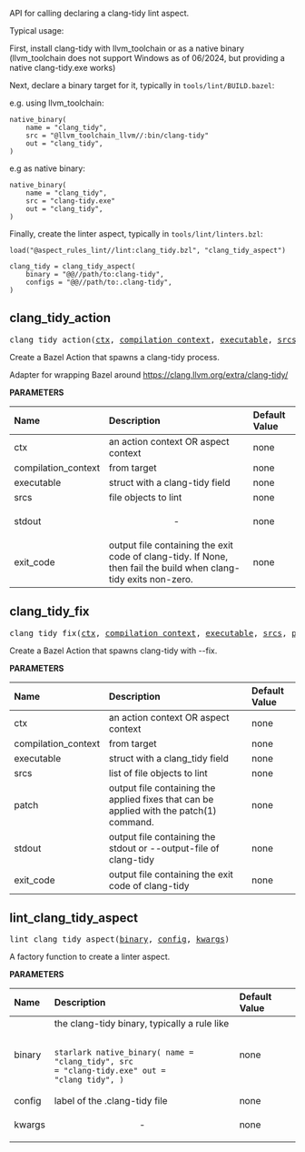 <!-- Generated with Stardoc: http://skydoc.bazel.build -->

API for calling declaring a clang-tidy lint aspect.

Typical usage:

First, install clang-tidy with llvm_toolchain or as a native binary (llvm_toolchain
does not support Windows as of 06/2024, but providing a native clang-tidy.exe works)

Next, declare a binary target for it, typically in `tools/lint/BUILD.bazel`:

e.g. using llvm_toolchain:
```starlark
native_binary(
    name = "clang_tidy",
    src = "@llvm_toolchain_llvm//:bin/clang-tidy"
    out = "clang_tidy",
)
```

e.g as native binary:
```starlark
native_binary(
    name = "clang_tidy",
    src = "clang-tidy.exe"
    out = "clang_tidy",
)
```

Finally, create the linter aspect, typically in `tools/lint/linters.bzl`:

```starlark
load("@aspect_rules_lint//lint:clang_tidy.bzl", "clang_tidy_aspect")

clang_tidy = clang_tidy_aspect(
    binary = "@@//path/to:clang-tidy",
    configs = "@@//path/to:.clang-tidy",
)
```


<a id="clang_tidy_action"></a>

## clang_tidy_action

<pre>
clang_tidy_action(<a href="#clang_tidy_action-ctx">ctx</a>, <a href="#clang_tidy_action-compilation_context">compilation_context</a>, <a href="#clang_tidy_action-executable">executable</a>, <a href="#clang_tidy_action-srcs">srcs</a>, <a href="#clang_tidy_action-stdout">stdout</a>, <a href="#clang_tidy_action-exit_code">exit_code</a>)
</pre>

Create a Bazel Action that spawns a clang-tidy process.

Adapter for wrapping Bazel around
https://clang.llvm.org/extra/clang-tidy/


**PARAMETERS**


| Name  | Description | Default Value |
| :------------- | :------------- | :------------- |
| <a id="clang_tidy_action-ctx"></a>ctx |  an action context OR aspect context   |  none |
| <a id="clang_tidy_action-compilation_context"></a>compilation_context |  from target   |  none |
| <a id="clang_tidy_action-executable"></a>executable |  struct with a clang-tidy field   |  none |
| <a id="clang_tidy_action-srcs"></a>srcs |  file objects to lint   |  none |
| <a id="clang_tidy_action-stdout"></a>stdout |  <p align="center"> - </p>   |  none |
| <a id="clang_tidy_action-exit_code"></a>exit_code |  output file containing the exit code of clang-tidy. If None, then fail the build when clang-tidy exits non-zero.   |  none |


<a id="clang_tidy_fix"></a>

## clang_tidy_fix

<pre>
clang_tidy_fix(<a href="#clang_tidy_fix-ctx">ctx</a>, <a href="#clang_tidy_fix-compilation_context">compilation_context</a>, <a href="#clang_tidy_fix-executable">executable</a>, <a href="#clang_tidy_fix-srcs">srcs</a>, <a href="#clang_tidy_fix-patch">patch</a>, <a href="#clang_tidy_fix-stdout">stdout</a>, <a href="#clang_tidy_fix-exit_code">exit_code</a>)
</pre>

Create a Bazel Action that spawns clang-tidy with --fix.

**PARAMETERS**


| Name  | Description | Default Value |
| :------------- | :------------- | :------------- |
| <a id="clang_tidy_fix-ctx"></a>ctx |  an action context OR aspect context   |  none |
| <a id="clang_tidy_fix-compilation_context"></a>compilation_context |  from target   |  none |
| <a id="clang_tidy_fix-executable"></a>executable |  struct with a clang_tidy field   |  none |
| <a id="clang_tidy_fix-srcs"></a>srcs |  list of file objects to lint   |  none |
| <a id="clang_tidy_fix-patch"></a>patch |  output file containing the applied fixes that can be applied with the patch(1) command.   |  none |
| <a id="clang_tidy_fix-stdout"></a>stdout |  output file containing the stdout or --output-file of clang-tidy   |  none |
| <a id="clang_tidy_fix-exit_code"></a>exit_code |  output file containing the exit code of clang-tidy   |  none |


<a id="lint_clang_tidy_aspect"></a>

## lint_clang_tidy_aspect

<pre>
lint_clang_tidy_aspect(<a href="#lint_clang_tidy_aspect-binary">binary</a>, <a href="#lint_clang_tidy_aspect-config">config</a>, <a href="#lint_clang_tidy_aspect-kwargs">kwargs</a>)
</pre>

A factory function to create a linter aspect.

**PARAMETERS**


| Name  | Description | Default Value |
| :------------- | :------------- | :------------- |
| <a id="lint_clang_tidy_aspect-binary"></a>binary |  the clang-tidy binary, typically a rule like<br><br><pre><code>starlark native_binary(     name = "clang_tidy",     src = "clang-tidy.exe"     out = "clang_tidy", ) </code></pre>   |  none |
| <a id="lint_clang_tidy_aspect-config"></a>config |  label of the .clang-tidy file   |  none |
| <a id="lint_clang_tidy_aspect-kwargs"></a>kwargs |  <p align="center"> - </p>   |  none |


